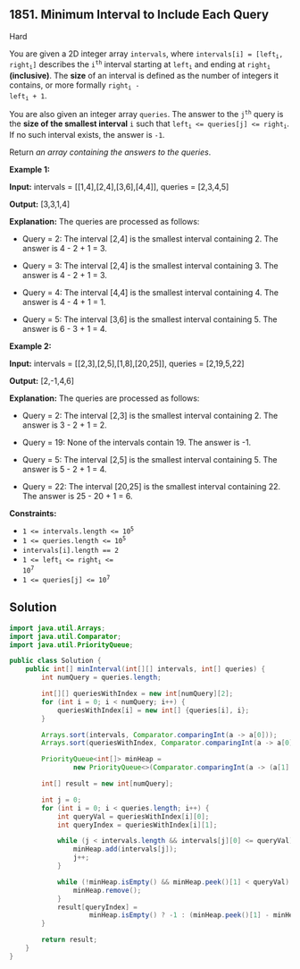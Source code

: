 ## 1851\. Minimum Interval to Include Each Query

Hard

You are given a 2D integer array `intervals`, where <code>intervals[i] = [left<sub>i</sub>, right<sub>i</sub>]</code> describes the <code>i<sup>th</sup></code> interval starting at <code>left<sub>i</sub></code> and ending at <code>right<sub>i</sub></code> **(inclusive)**. The **size** of an interval is defined as the number of integers it contains, or more formally <code>right<sub>i</sub> - left<sub>i</sub> + 1</code>.

You are also given an integer array `queries`. The answer to the <code>j<sup>th</sup></code> query is the **size of the smallest interval** `i` such that <code>left<sub>i</sub> <= queries[j] <= right<sub>i</sub></code>. If no such interval exists, the answer is `-1`.

Return _an array containing the answers to the queries_.

**Example 1:**

**Input:** intervals = [[1,4],[2,4],[3,6],[4,4]], queries = [2,3,4,5]

**Output:** [3,3,1,4]

**Explanation:** The queries are processed as follows: 

- Query = 2: The interval [2,4] is the smallest interval containing 2. The answer is 4 - 2 + 1 = 3.

- Query = 3: The interval [2,4] is the smallest interval containing 3. The answer is 4 - 2 + 1 = 3. 

- Query = 4: The interval [4,4] is the smallest interval containing 4. The answer is 4 - 4 + 1 = 1.

- Query = 5: The interval [3,6] is the smallest interval containing 5. The answer is 6 - 3 + 1 = 4.

**Example 2:**

**Input:** intervals = [[2,3],[2,5],[1,8],[20,25]], queries = [2,19,5,22]

**Output:** [2,-1,4,6]

**Explanation:** The queries are processed as follows: 

- Query = 2: The interval [2,3] is the smallest interval containing 2. The answer is 3 - 2 + 1 = 2.

- Query = 19: None of the intervals contain 19. The answer is -1. 

- Query = 5: The interval [2,5] is the smallest interval containing 5. The answer is 5 - 2 + 1 = 4. 

- Query = 22: The interval [20,25] is the smallest interval containing 22. The answer is 25 - 20 + 1 = 6.

**Constraints:**

*   <code>1 <= intervals.length <= 10<sup>5</sup></code>
*   <code>1 <= queries.length <= 10<sup>5</sup></code>
*   `intervals[i].length == 2`
*   <code>1 <= left<sub>i</sub> <= right<sub>i</sub> <= 10<sup>7</sup></code>
*   <code>1 <= queries[j] <= 10<sup>7</sup></code>

## Solution

```java
import java.util.Arrays;
import java.util.Comparator;
import java.util.PriorityQueue;

public class Solution {
    public int[] minInterval(int[][] intervals, int[] queries) {
        int numQuery = queries.length;

        int[][] queriesWithIndex = new int[numQuery][2];
        for (int i = 0; i < numQuery; i++) {
            queriesWithIndex[i] = new int[] {queries[i], i};
        }

        Arrays.sort(intervals, Comparator.comparingInt(a -> a[0]));
        Arrays.sort(queriesWithIndex, Comparator.comparingInt(a -> a[0]));

        PriorityQueue<int[]> minHeap =
                new PriorityQueue<>(Comparator.comparingInt(a -> (a[1] - a[0])));

        int[] result = new int[numQuery];

        int j = 0;
        for (int i = 0; i < queries.length; i++) {
            int queryVal = queriesWithIndex[i][0];
            int queryIndex = queriesWithIndex[i][1];

            while (j < intervals.length && intervals[j][0] <= queryVal) {
                minHeap.add(intervals[j]);
                j++;
            }

            while (!minHeap.isEmpty() && minHeap.peek()[1] < queryVal) {
                minHeap.remove();
            }
            result[queryIndex] =
                    minHeap.isEmpty() ? -1 : (minHeap.peek()[1] - minHeap.peek()[0] + 1);
        }

        return result;
    }
}
```
